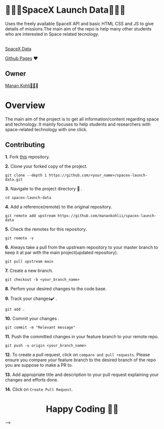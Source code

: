 # 🚀🚀🚀SpaceX Launch Data🚀🚀🚀
Uses the freely available SpaceX API and basic HTML CSS and JS to give details of missions.The main aim of the repo is help many other students who are interested in 
Space related tecnology. <br><br>


[SpaceX Data](https://launchspacex.netlify.app)


[Github Pages](https://github.com/manankohlii/spacex-launch-data/commits?author=manankohlii) ❤️

## Owner

 [Manan Kohli👨‍💻](https://github.com/manankohlii)✨

# Overview


The main aim of the project is to get all information/content regarding space and technology. It mainly focuses to help students and researchers with space-related technology with one click.


## Contributing

**1.**  Fork [this](https://github.com/manankohlii/spacex-launch-data) repository.

**2.**  Clone your forked copy of the project.

```
git clone --depth 1 https://github.com/<your_name>/spacex-launch-data.git
```

**3.** Navigate to the project directory :file_folder: .

```
cd spacex-launch-data

```

**4.** Add a reference(remote) to the original repository.

```
git remote add upstream https://github.com/manankohlii/spacex-launch-data
```

**5.** Check the remotes for this repository.
```
git remote -v
```

**6.** Always take a pull from the upstream repository to your master branch to keep it at par with the main project(updated repository).

```
git pull upstream main
```

**7.** Create a new branch.

```
git checkout -b <your_branch_name>
```

**8.** Perfom your desired changes to the code base.


**9.** Track your changes:heavy_check_mark: .

```
git add . 
```

**10.** Commit your changes .

```
git commit -m "Relevant message"
```

**11.** Push the committed changes in your feature branch to your remote repo.
```
git push -u origin <your_branch_name>
```

**12.** To create a pull request, click on `compare and pull requests`. Please ensure you compare your feature branch to the desired branch of the repo you are suppose to make a PR to.


**13.** Add appropriate title and description to your pull request explaining your changes and efforts done.

**14.** Click on `Create Pull Request`.

<h1 align=center>Happy Coding 👨‍💻 </h1> -->
